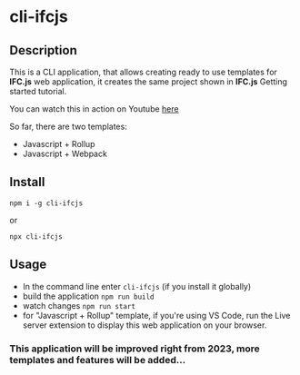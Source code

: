 # cli-ifcjs
## Description 
This is a CLI application, that allows creating ready to use templates for **IFC.js** web application, it creates the same project shown in **IFC.js** Getting started tutorial.

You can watch this in action on Youtube [here](https://www.youtube.com/watch?v=ZFogdJz8Rlk)

So far, there are two templates:
- Javascript + Rollup
- Javascript + Webpack

## Install

`npm i -g cli-ifcjs`

or

`npx cli-ifcjs`

## Usage

- In the command line enter `cli-ifcjs` (if you install it globally)
- build the application `npm run build`
- watch changes `npm run start`
- for "Javascript + Rollup" template, if you're using VS Code, run the Live server extension to display this web application on your browser. 

### This application will be improved right from 2023, more templates and features will be added...

